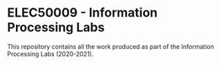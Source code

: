 ELEC50009 - Information Processing Labs
=======================================
This repository contains all the work produced as part of the Information Processing Labs (2020-2021).
